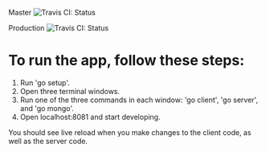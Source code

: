 
Master
![Travis CI: Status](https://travis-ci.org/kprakobkit/pos.svg?branch=master)

Production
![Travis CI: Status](https://travis-ci.org/kprakobkit/pos.svg?branch=production)

# To run the app, follow these steps:

1. Run 'go setup'.
2. Open three terminal windows.
3. Run one of the three commands in each window: 'go client', 'go server', and 'go mongo'.
4. Open localhost:8081 and start developing.

You should see live reload when you make changes to the client code, as well as the server code.
